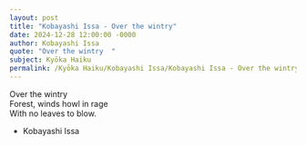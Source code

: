 ```yaml
---
layout: post
title: "Kobayashi Issa - Over the wintry"
date: 2024-12-28 12:00:00 -0000
author: Kobayashi Issa
quote: "Over the wintry  "
subject: Kyōka Haiku
permalink: /Kyōka Haiku/Kobayashi Issa/Kobayashi Issa - Over the wintry
---
```


Over the wintry  
Forest, winds howl in rage  
With no leaves to blow.

- Kobayashi Issa
